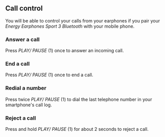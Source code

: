 ## Call control

You will be able to control your calls from your earphones if you pair your *Energy Earphones Sport 3 Bluetooth* with your mobile phone.

### Answer a call
Press *PLAY/ PAUSE* (1) once to answer an incoming call.

### End a call
Press *PLAY/ PAUSE* (1) once to end a call.

### Redial a number
Press twice *PLAY/ PAUSE* (1) to dial the last telephone number in your smartphone's call log.

### Reject a call
Press and hold *PLAY/ PAUSE* (1) for about 2 seconds to reject a call.
